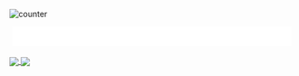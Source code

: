 ![counter](https://en6r6gv946ysn16.m.pipedream.net)
<p align="center">
  <img src="https://github.com/hung-hust-97/hung-hust-97/blob/master/screedbot.gif" />
</p>
<a href="https://github.com/anuraghazra/github-readme-stats">
  <img align="center" src="https://github-readme-stats.vercel.app/api?username=hung-hust-97&count_private=true&show_icons=true&theme=synthwave" />
</a>
<a href="https://github.com/anuraghazra/github-readme-stats">
  <img align="center" src="https://github-readme-stats.vercel.app/api/top-langs/?username=hung-hust-97&hide=html,css&layout=compact" />
</a>
